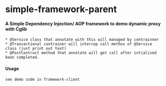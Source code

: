 # simple-framework-parent
#### A Simple Dependency Injection/ AOP framework to demo dynamic proxy with Cglib 
	* @Service class that annotate with this will managed by contrainner
	* @Transactional contrainer will intercep call methos of @Service class (just print out text)
	* @PostContruct method that annotate will get call after intialized bean completed.
#### Usage
    see demo code in framework-client
